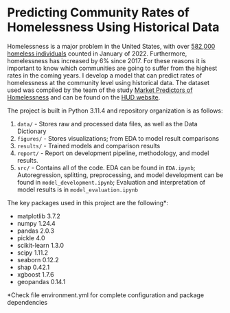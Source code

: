 # Predicting Community Rates of Homelessness Using Historical Data
Homelessness is a major problem in the United States, with over [582,000 homeless individuals](https://endhomelessness.org/homelessness-in-america/homelessness-statistics/state-of-homelessness/) counted in January of 2022. Furthermore, homelessness has increased by 6% since 2017. For these reasons it is important to know which communities are going to suffer from the highest rates in the coming years. I develop a model that can predict rates of homelessness at the community level using historical data. The dataset used was compiled by the team of the study [Market Predictors of Homelessness](https://www.huduser.gov/portal/sites/default/files/pdf/Market-Predictors-of-Homelessness.pdf) and can be found on the [HUD website](https://www.huduser.gov/portal/datasets/hpmd.html). 

The project is built in Python 3.11.4 and repository organization is as follows:

1. `data/` - Stores raw and processed data files, as well as the Data Dictionary  
2. `figures/` - Stores visualizations; from EDA to model result comparisons  
3. `results/` - Trained models and comparison results  
4. `report/` - Report on development pipeline, methodology, and model results.  
5. `src/` - Contains all of the code. EDA can be found in `EDA.ipynb`; Autoregression, splitting, preprocessing, and model development can be found in `model_development.ipynb`; Evaluation and interpretation of model results is in `model_evaluation.ipynb`  
  
The key packages used in this project are the following*:
  
- matplotlib 3.7.2  
- numpy 1.24.4  
- pandas 2.0.3  
- pickle 4.0  
- scikit-learn 1.3.0  
- scipy 1.11.2  
- seaborn 0.12.2  
- shap 0.42.1  
- xgboost 1.7.6  
- geopandas 0.14.1  
  
*Check file environment.yml for complete configuration and package dependencies